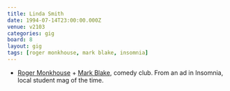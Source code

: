```yaml
---
title: Linda Smith
date: 1994-07-14T23:00:00.000Z
venue: v2103
categories: gig
board: 8
layout: gig
tags: [roger monkhouse, mark blake, insomnia]
---
```

+ <a href="/wiki/roger+monkhouse">Roger Monkhouse</a> + <a href="/wiki/mark+blake">Mark Blake</a>, comedy club. From an ad in Insomnia, local student mag of the time.